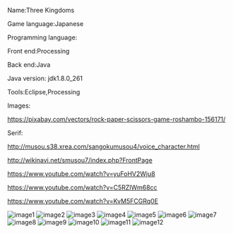 Name:Three Kingdoms




Game language:Japanese




Programming language:

Front end:Processing

Back end:Java

Java version: jdk1.8.0_261

Tools:Eclipse,Processing


Images:

https://pixabay.com/vectors/rock-paper-scissors-game-roshambo-156171/




Serif:   

http://musou.s38.xrea.com/sangokumusou4/voice_character.html

http://wikinavi.net/smusou7/index.php?FrontPage

https://www.youtube.com/watch?v=yuFoHV2Wju8

https://www.youtube.com/watch?v=C5RZIWm68cc

https://www.youtube.com/watch?v=KvM5FCGRq0E



![image1](https://github.com/Mingyanng/Three-Kingdoms/blob/master/readmeImage/%E3%82%B9%E3%83%A9%E3%82%A4%E3%83%892.PNG)
![image2](https://github.com/Mingyanng/Three-Kingdoms/blob/master/readmeImage/%E3%82%B9%E3%83%A9%E3%82%A4%E3%83%893.PNG)
![image3](https://github.com/Mingyanng/Three-Kingdoms/blob/master/readmeImage/%E3%82%B9%E3%83%A9%E3%82%A4%E3%83%894.PNG)
![image4](https://github.com/Mingyanng/Three-Kingdoms/blob/master/readmeImage/%E3%82%B9%E3%83%A9%E3%82%A4%E3%83%895.PNG)
![image5](https://github.com/Mingyanng/Three-Kingdoms/blob/master/readmeImage/%E3%82%B9%E3%83%A9%E3%82%A4%E3%83%896.PNG)
![image6](https://github.com/Mingyanng/Three-Kingdoms/blob/master/readmeImage/%E3%82%B9%E3%83%A9%E3%82%A4%E3%83%897.PNG)
![image7](https://github.com/Mingyanng/Three-Kingdoms/blob/master/readmeImage/%E3%82%B9%E3%83%A9%E3%82%A4%E3%83%898.PNG)
![image8](https://github.com/Mingyanng/Three-Kingdoms/blob/master/readmeImage/%E3%82%B9%E3%83%A9%E3%82%A4%E3%83%899.PNG)
![image9](https://github.com/Mingyanng/Three-Kingdoms/blob/master/readmeImage/%E3%82%B9%E3%83%A9%E3%82%A4%E3%83%899.PNG)
![image10](https://github.com/Mingyanng/Three-Kingdoms/blob/master/readmeImage/%E3%82%B9%E3%83%A9%E3%82%A4%E3%83%8910.PNG)
![image11](https://github.com/Mingyanng/Three-Kingdoms/blob/master/readmeImage/%E3%82%B9%E3%83%A9%E3%82%A4%E3%83%8911.PNG)
![image12](https://github.com/Mingyanng/Three-Kingdoms/blob/master/readmeImage/%E3%82%B9%E3%83%A9%E3%82%A4%E3%83%8912.PNG)
